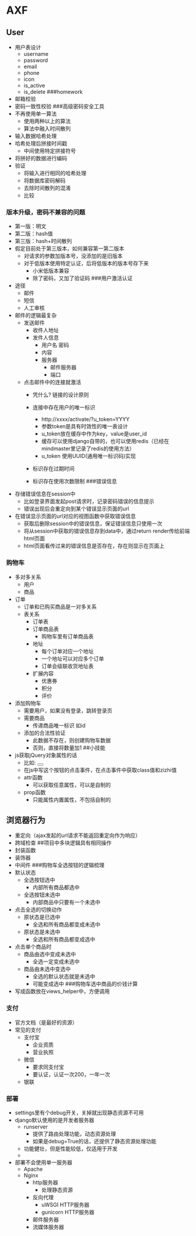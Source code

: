 # AXF
## User
- 用户表设计
    - username
    - password
    - email
    - phone
    - icon
    - is_active
    - is_delete
###homework
- 邮箱校验
- 密码一致性校验
###高级密码安全工具
- 不再使用单一算法
    - 使用两种以上的算法
    - 算法中融入时间散列
- 输入数据哈希处理
- 哈希处理后拼接时间戳
    - 中间使用特定拼接符号
- 将拼好的数据进行编码
- 验证
    - 将输入进行相同的哈希处理
    - 将数据库密码解码
    - 去除时间散列的混淆
    - 比较
### 版本升级，密码不兼容的问题
- 第一版：明文
- 第二版：hash值
- 第三版：hash+时间散列
- 假定目前处于第三版本，如何兼容第一第二版本      
    - 对请求的参数加版本号，没添加的是旧版本
    - 对于低版本使用特定认证，后将低版本的版本号存下来
        - 小米低版本兼容
        - 除了密码，又加了验证码
###用户激活认证
- 途径
    - 邮件
    - 短信
    - 人工审核
- 邮件的逻辑最复杂
    - 发送邮件
        - 收件人地址
        - 发件人信息
            - 用户名 密码
            - 内容
            - 服务器
                - 邮件服务器
                - 端口
    - 点击邮件中的连接就激活
        - 凭什么? 链接的设计原则
        - 连接中存在用户的唯一标识
            - http://xxxx/activate/?u_token=YYYY
            - 参数token是具有时效性的唯一表设计
            - u_token放在缓存中作为key，value是user_id
            - 缓存可以使用django自带的，也可以使用redis（已经在mindmaster里记录了redis的使用方法）
            - u_token 使用UUID(通用唯一标识码)实现
            
        - 标识存在过期时间
        - 标识存在使用次数限制
###错误信息
- 存储错误信息在session中
    - 比如登录界面发起post请求时，记录密码错误的信息提示
    - 错误出现后会重定向到某个错误显示页面的url
- 在错误显示页面的url对应的视图函数中获取错误信息
    - 获取后删除session中的错误信息，保证错误信息只使用一次
    - 将从session中获取的错误信息存到data中，通过return render传给前端html页面
    - html页面看传过来的错误信息是否存在，存在则显示在页面上
### 购物车
- 多对多关系
    - 用户
    - 商品
- 订单
    - 订单和已购买商品是一对多关系
    - 表关系
        - 订单表
        - 订单商品表
            - 购物车里有订单商品表
        -  地址
            - 每个订单对应一个地址
            - 一个地址可以对应多个订单
            - 订单会级联收货地址表
        - 扩展内容
            - 优惠券
            - 积分
            - 评价
- 添加购物车
    - 需要用户，如果没有登录，跳转登录页
    - 需要商品
        - 传递商品唯一标识 如id
    - 添加的合法性验证
        - 此数据不存在，则创建购物车数据
        - 否则，直接将数量加1
##小技能
- js获取jQuery对象属性的话
    - 比如: <button class='btn ' zizhi='aaa'>
    - 在js中写这个按钮的点击事件，在点击事件中获取class值和zizhi值
    - attr函数
        - 可以获取任意属性，可以是自制的
    - prop函数
        - 只能属性内置属性，不包括自制的
## 浏览器行为
- 重定向（ajax发起的url请求不能返回重定向作为响应）
- 跨域检查
##项目中多块逻辑具有相同操作
- 封装函数
- 装饰器
- 中间件
###购物车全选按钮的逻辑梳理
- 默认状态
    - 全选按钮选中
        - 内部所有商品都选中
    - 全选按钮未选中
        - 内部商品中只要有一个未选中
- 点击全选的切换动作
    - 原状态是已选中
        - 全选和所有商品都变成未选中
    - 原状态是未选中
        - 全选和所有商品都变成选中
- 点击单个商品时
    - 商品由选中变成未选中
        - 全选一定变成未选中
    - 商品由未选中变选中
        - 全选的默认状态就是未选中
        - 可能变成选中
###购物车选中商品的价钱计算
- 写成函数放在views_helper中，方便调用
### 支付
- 官方文档（是最好的资源）
- 常见的支付
    - 支付宝
        - 企业资质
        - 营业执照
    - 微信
        - 要求同支付宝
        - 要认证，认证一次200，一年一次
    - 银联
### 部署
- settings里有个debug开关，关掉就出现静态资源不可用
- django默认使用的是开发者服务器
    - runserver
        - 提供了路由处理功能，动态资源处理
        - 如果是debug=True的话，还提供了静态资源处理功能
    - 功能健壮，但是性能较低，仅适用于开发
    - 
- 部署不会使用单一服务器
    - Apache
    - Nginx
        - http服务器
            - 处理静态资源
        - 反向代理
            - uWSGI HTTP服务器
            - gunicorn HTTP服务器
        - 邮件服务器
        - 流媒体服务器

